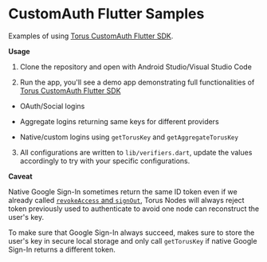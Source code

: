 # CustomAuth Flutter Samples

Examples of using [Torus CustomAuth Flutter SDK].

**Usage**

1. Clone the repository and open with Android Studio/Visual Studio Code

2. Run the app, you'll see a demo app demonstrating full functionalities
   of [Torus CustomAuth Flutter SDK]

- OAuth/Social logins

- Aggregate logins returning same keys for different providers

- Native/custom logins using `getTorusKey` and `getAggregateTorusKey`

3. All configurations are written to `lib/verifiers.dart`, update the values accordingly to try
   with your specific configurations.

**Caveat**

Native Google Sign-In sometimes return the same ID token even if we already
called [`revokeAccess` and `signOut`](https://developers.google.com/identity/sign-in/android/disconnect),
Torus Nodes will always reject token previously used to authenticate to avoid one node can
reconstruct the user's key.

To make sure that Google Sign-In always succeed, makes sure to store the user's key in
secure local storage and only call `getTorusKey` if native Google Sign-In returns a different token.

<!-- Links -->

[torus customauth flutter sdk]: https://github.com/torusresearch/customauth-flutter-sdk